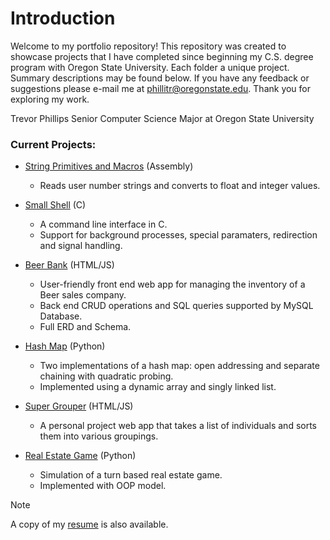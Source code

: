 # Introduction

Welcome to my portfolio repository! This repository was created to showcase projects that I have completed since beginning my C.S. degree program with Oregon State University. Each folder a unique project. Summary descriptions may be found below. If you have any feedback or suggestions please e-mail me at [phillitr@oregonstate.edu](mailto:phillitr@oregonstate.edu). Thank you for exploring my work.

Trevor Phillips
Senior Computer Science Major at Oregon State University

### Current Projects:
- [String Primitives and Macros](<1 - String Primitives and Macros>) (Assembly)
    - Reads user number strings and converts to float and integer values.

- [Small Shell](<2 - Small Shell>) (C)
    - A command line interface in C.
    - Support for background processes, special paramaters, redirection and signal handling.

- [Beer Bank](<3 - Beer Bank>) (HTML/JS)
    - User-friendly front end web app for managing the inventory of a Beer sales company.
    - Back end CRUD operations and SQL queries supported by MySQL Database.
    - Full ERD and Schema.

- [Hash Map](<4 - Hash Map>) (Python)
    - Two implementations of a hash map: open addressing and separate chaining with quadratic probing.
    - Implemented using a dynamic array and singly linked list.

- [Super Grouper](<5 - Super Grouper>) (HTML/JS)
    - A personal project web app that takes a list of individuals and sorts them into various groupings.

- [Real Estate Game](<6 - Real Estate Game>) (Python)
    - Simulation of a turn based real estate game.
    - Implemented with OOP model.


> [!NOTE]
> A copy of my [resume](Resume.pdf) is also available.


